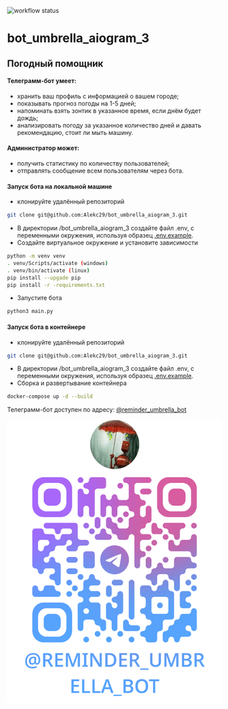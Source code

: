 ![workflow status](https://github.com/Alekc29/bot_umbrella_aiogram_3/actions/workflows/main.yml/badge.svg)

# bot_umbrella_aiogram_3
## Погодный помощник

#### Телеграмм-бот умеет:
- хранить ваш профиль с информацией о вашем городе;
- показывать прогноз погоды на 1-5 дней;
- напоминать взять зонтик в указанное время, если днём будет дождь;
- анализировать погоду за указанное количество дней и давать рекомендацию, стоит ли мыть машину. 

#### Администратор может:
- получить статистику по количеству пользователей;
- отправлять сообщение всем пользователям через бота.

#### Запуск бота на локальной машине
- клонируйте удалённый репозиторий
``` bash
git clone git@github.com:Alekc29/bot_umbrella_aiogram_3.git
```
- В директории /bot_umbrella_aiogram_3 создайте файл .env, с переменными окружения, используя образец [.env.example](.env.example).
- Создайте виртуальное окружение и установите зависимости
```bash
python -m venv venv
. venv/Scripts/activate (windows)
. venv/bin/activate (linux)
pip install --upgade pip
pip install -r -requirements.txt
```
- Запустите бота
```bash
python3 main.py
```

#### Запуск бота в контейнере

- клонируйте удалённый репозиторий
``` bash
git clone git@github.com:Alekc29/bot_umbrella_aiogram_3.git
```
- В директории /bot_umbrella_aiogram_3 создайте файл .env, с переменными окружения, используя образец [.env.example](.env.example).
- Сборка и развертывание контейнера
```bash
docker-compose up -d --build
```

Телеграмм-бот доступен по адресу: [@reminder_umbrella_bot](https://t.me/reminder_umbrella_bot)

![alt text](image.png)